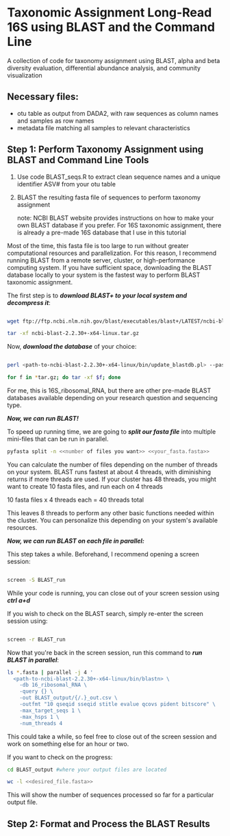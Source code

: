 # Taxonomic Assignment Long-Read 16S using BLAST and the Command Line
A collection of code for taxonomy assignment using BLAST, alpha and beta diversity evaluation, differential abundance analysis, and community visualization


## Necessary files: 
  - otu table as output from DADA2, with raw sequences as column names and samples as row names
  - metadata file matching all samples to relevant characteristics

## Step 1: Perform Taxonomy Assignment using BLAST and Command Line Tools
  1. Use code BLAST_seqs.R to extract clean sequence names and a unique identifier ASV# from your otu table
  2. BLAST the resulting fasta file of sequences to perform taxonomy assignment

     note: NCBI BLAST website provides instructions on how to make your own BLAST database if you prefer. For 16S taxonomic assignment, there is already a pre-made 16S database that I use in this tutorial

Most of the time, this fasta file is too large to run without greater computational resources and parallelization. For this reason, I recommend running BLAST from a remote server, cluster, or high-performance computing system. If you have sufficient space, downloading the BLAST database locally to your system is the fastest way to perform BLAST taxonomic assignment. 

The first step is to ***download BLAST+ to your local system and decompress it***: 

```bash

wget ftp://ftp.ncbi.nlm.nih.gov/blast/executables/blast+/LATEST/ncbi-blast-2.2.30+-x64-linux.tar.gz

tar -xf ncbi-blast-2.2.30+-x64-linux.tar.gz

```

Now, ***download the database*** of your choice: 

```bash

perl <path-to-ncbi-blast-2.2.30+-x64-linux/bin/update_blastdb.pl> --passive 16S_ribosomal_RNA

for f in *tar.gz; do tar -xf $f; done

```

For me, this is 16S_ribosomal_RNA, but there are other pre-made BLAST databases available depending on your research question and sequencing type.



***Now, we can run BLAST!*** 

To speed up running time, we are going to ***split our fasta file*** into multiple mini-files that can be run in parallel. 

```bash
pyfasta split -n <<number of files you want>> <<your_fasta.fasta>>

```

You can calculate the number of files depending on the number of threads on your system. BLAST runs fastest at about 4 threads, with diminishing returns if more threads are used. If your cluster has 48 threads, you might want to create 10 fasta files, and run each on 4 threads 

10 fasta files x 4 threads each = 40 threads total

This leaves 8 threads to perform any other basic functions needed within the cluster. You can personalize this depending on your system's available resources. 

***Now, we can run BLAST on each file in parallel:***

This step takes a while. Beforehand, I recommend opening a screen session: 

```bash

screen -S BLAST_run

```

While your code is running, you can close out of your screen session using ***ctrl a+d***

If you wish to check on the BLAST search, simply re-enter the screen session using: 

```bash

screen -r BLAST_run

```

Now that you're back in the screen session, run this command to ***run BLAST in parallel***:

```bash
ls *.fasta | parallel -j 4 '
  <path-to-ncbi-blast-2.2.30+-x64-linux/bin/blastn> \
    -db 16_ribosomal_RNA \
    -query {} \
    -out BLAST_output/{/.}_out.csv \
    -outfmt "10 qseqid sseqid stitle evalue qcovs pident bitscore" \
    -max_target_seqs 1 \
    -max_hsps 1 \
    -num_threads 4
```

This could take a while, so feel free to close out of the screen session and work on something else for an hour or two. 

If you want to check on the progress: 

```bash
cd BLAST_output #where your output files are located

wc -l <<desired_file.fasta>>

```

This will show the number of sequences processed so far for a particular output file. 


## Step 2: Format and Process the BLAST Results












     
